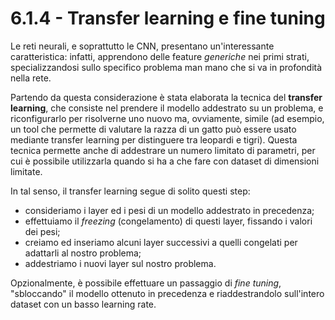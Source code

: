 # 6.1.4 - Transfer learning e fine tuning

Le reti neurali, e soprattutto le CNN, presentano un'interessante caratteristica: infatti, apprendono delle feature *generiche* nei primi strati, specializzandosi sullo specifico problema man mano che si va in profondità nella rete.

Partendo da questa considerazione è stata elaborata la tecnica del **transfer learning**, che consiste nel prendere il modello addestrato su un problema, e riconfigurarlo per risolverne uno nuovo ma, ovviamente, simile (ad esempio, un tool che permette di valutare la razza di un gatto può essere usato mediante transfer learning per distinguere tra leopardi e tigri). Questa tecnica permette anche di addestrare un numero limitato di parametri, per cui è possibile utilizzarla quando si ha a che fare con dataset di dimensioni limitate.

In tal senso, il transfer learning segue di solito questi step:

* consideriamo i layer ed i pesi di un modello addestrato in precedenza;
* effettuiamo il *freezing* (congelamento) di questi layer, fissando i valori dei pesi;
* creiamo ed inseriamo alcuni layer successivi a quelli congelati per adattarli al nostro problema;
* addestriamo i nuovi layer sul nostro problema.

Opzionalmente, è possibile effettuare un passaggio di *fine tuning*, "sbloccando" il modello ottenuto in precedenza e riaddestrandolo sull'intero dataset con un basso learning rate.
